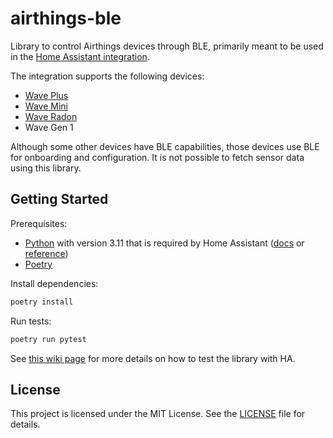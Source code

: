 # airthings-ble

Library to control Airthings devices through BLE, primarily meant to be used in
the [Home Assistant integration](https://www.home-assistant.io/integrations/airthings_ble/). 

The integration supports the following devices:

- [Wave Plus](https://www.airthings.com/en/wave-plus)
- [Wave Mini](https://www.airthings.com/en/wave-mini)
- [Wave Radon](https://www.airthings.com/en/wave-radon)
- Wave Gen 1

Although some other devices have BLE capabilities, those devices use BLE for onboarding and configuration.
It is not possible to fetch sensor data using this library.

## Getting Started

Prerequisites:

- [Python](https://www.python.org/downloads/) with version 3.11 that is required by Home Assistant ([docs](https://developers.home-assistant.io/docs/development_environment?_highlight=python&_highlight=versi#manual-environment) or [reference](https://github.com/home-assistant/architecture/blob/master/adr/0002-minimum-supported-python-version.md))
- [Poetry](https://python-poetry.org/docs/#installation)

Install dependencies:

```bash
poetry install
```

Run tests:

```bash
poetry run pytest
```

See [this wiki page](https://github.com/Airthings/airthings-ble/wiki/Testing-with-Home-Assistant) for more details
on how to test the library with HA.

## License

This project is licensed under the MIT License. See the [LICENSE](LICENSE) file for details. 